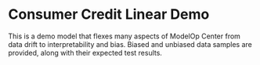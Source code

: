 # Consumer Credit Linear Demo
This is a demo model that flexes many aspects of ModelOp Center from data drift
to interpretability and bias. Biased and unbiased data samples are provided, 
along with their expected test results. 
